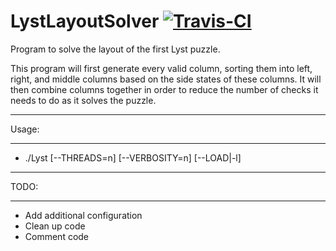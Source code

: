 LystLayoutSolver [![Travis-CI](https://travis-ci.org/nichwall/LystLayoutSolver.svg?branch=master)](https://travis-ci.org/nichwall/LystLayoutSolver.svg?branch=master)
================

Program to solve the layout of the first Lyst puzzle.

This program will first generate every valid column, sorting them into left, right, and middle columns based on the side states of these columns. It will then combine columns together in order to reduce the number of checks it needs to do as it solves the puzzle.

*********************
Usage:
*********************
- ./Lyst [--THREADS=n] [--VERBOSITY=n] [--LOAD|-l]

*********************
TODO:
*********************
- Add additional configuration
- Clean up code
- Comment code
